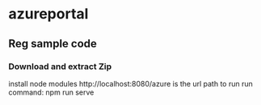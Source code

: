 # azureportal
## Reg sample code
### Download and extract Zip
install node modules
http://localhost:8080/azure is the url path to run
run command: npm run serve
